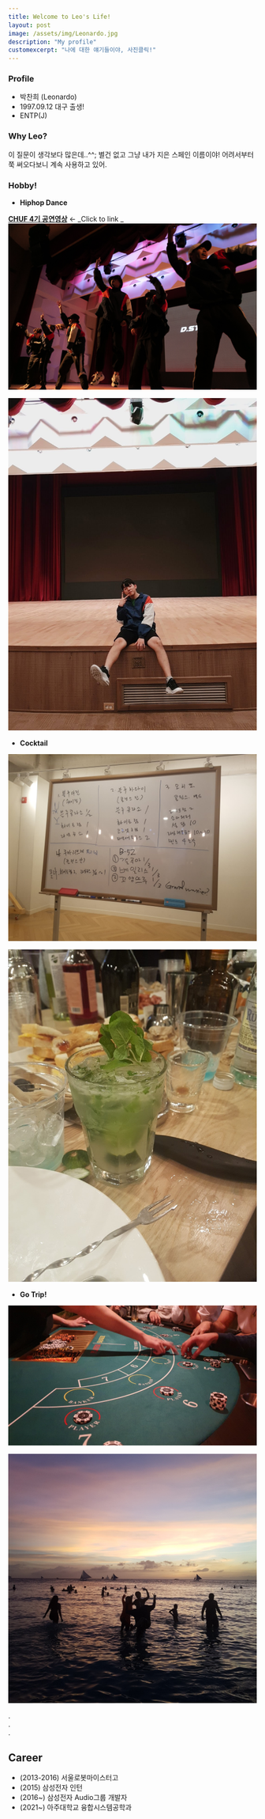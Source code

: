 ```yaml
---
title: Welcome to Leo's Life!
layout: post
image: /assets/img/Leonardo.jpg
description: "My profile"
customexcerpt: "나에 대한 얘기들이야, 사진클릭!"
---
```


### Profile
- 박찬희 (Leonardo)
- 1997.09.12 대구 출생!
- ENTP(J)

### Why Leo?
이 질문이 생각보다 많은데..^^;
별건 없고 그냥 내가 지은 스페인 이름이야!
어려서부터 쭉 써오다보니 계속 사용하고 있어.

### Hobby!
- **Hiphop Dance**

[**CHUF 4기 공연영상**](https://www.youtube.com/watch?v=SV-xumG8F1g"필수시청") ← _Click to link _
[![CHUF](/assets/img/CHUF4.jpg)](https://www.youtube.com/watch?v=SV-xumG8F1g)

![Perfo](/assets/img/Performance.jpg)   



- **Cocktail**

![CocktailMenu](/assets/img/Study.jpg)

![Making](/assets/img/Making.jpg)   



- **Go Trip!**

![Holdom](/assets/img/Holdom.jpg)

![Borakai](/assets/img/Borakai.jpg)   

.    
.    
.   


## Career
- (2013-2016) 서울로봇마이스터고
- (2015) 삼성전자 인턴
- (2016~) 삼성전자 Audio그룹 개발자
- (2021~) 아주대학교 융합시스템공학과


